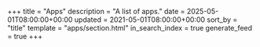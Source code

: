+++
title = "Apps"
description = "A list of apps."
date = 2025-05-01T08:00:00+00:00
updated = 2021-05-01T08:00:00+00:00
sort_by = "title"
template = "apps/section.html"
in_search_index = true
generate_feed = true
+++
